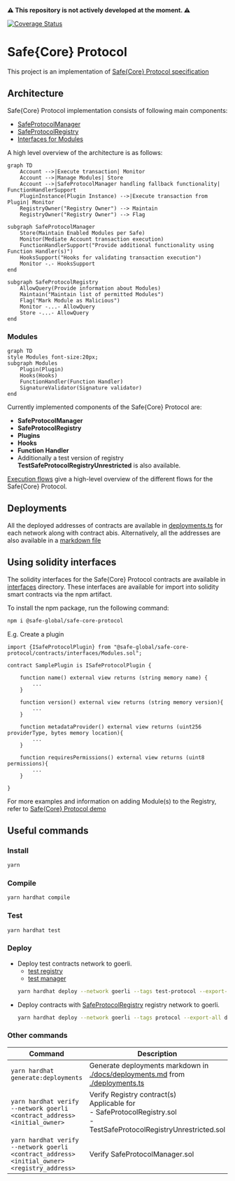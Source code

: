 **:warning: This repository is not actively developed at the moment. :warning:**

[![Coverage Status](https://coveralls.io/repos/github/safe-global/safe-core-protocol/badge.svg)](https://coveralls.io/github/safe-global/safe-core-protocol)

# Safe{Core} Protocol

This project is an implementation of [Safe{Core} Protocol specification](https://github.com/safe-global/safe-core-protocol-specs)

## Architecture

Safe{Core} Protocol implementation consists of following main components:

-   [SafeProtocolManager](./contracts/SafeProtocolManager.sol)
-   [SafeProtocolRegistry](./contracts/SafeProtocolRegistry.sol)
-   [Interfaces for Modules](./contracts/interfaces/Modules.sol)

A high level overview of the architecture is as follows:

```mermaid
graph TD
    Account -->|Execute transaction| Monitor
    Account -->|Manage Modules| Store
    Account -->|SafeProtocolManager handling fallback functionality| FunctionHandlerSupport
    PluginInstance(Plugin Instance) -->|Execute transaction from Plugin| Monitor
    RegistryOwner("Registry Owner") --> Maintain
    RegistryOwner("Registry Owner") --> Flag

subgraph SafeProtocolManager
	Store(Maintain Enabled Modules per Safe)
    Monitor(Mediate Account transaction execution)
    FunctionHandlerSupport("Provide additional functionality using Function Handler(s)")
    HooksSupport("Hooks for validating transaction execution")
    Monitor -.- HooksSupport
end

subgraph SafeProtocolRegistry
	AllowQuery(Provide information about Modules)
    Maintain("Maintain list of permitted Modules")
    Flag("Mark Module as Malicious")
    Monitor -...- AllowQuery
    Store -...- AllowQuery
end
```

### Modules

```mermaid
graph TD
style Modules font-size:20px;
subgraph Modules
	Plugin(Plugin)
	Hooks(Hooks)
	FunctionHandler(Function Handler)
	SignatureValidator(Signature validator)
end
```

Currently implemented components of the Safe{Core} Protocol are:

-   **SafeProtocolManager**
-   **SafeProtocolRegistry**
-   **Plugins**
-   **Hooks**
-   **Function Handler**
-   Additionally a test version of registry **TestSafeProtocolRegistryUnrestricted** is also available.

[Execution flows](./docs/execution_flows.md) give a high-level overview of the different flows for the Safe{Core} Protocol.

## Deployments

All the deployed addresses of contracts are available in [deployments.ts](./deployments.ts) for each network along with contract abis. Alternatively, all the addresses are also available in a [markdown file](./docs/deployments.md)

## Using solidity interfaces

The solidity interfaces for the Safe{Core} Protocol contracts are available in [interfaces](./contracts/interfaces) directory. These interfaces are available for import into solidity smart contracts via the npm artifact.

To install the npm package, run the following command:

```bash
npm i @safe-global/safe-core-protocol
```

E.g. Create a plugin

```solidity
import {ISafeProtocolPlugin} from "@safe-global/safe-core-protocol/contracts/interfaces/Modules.sol";

contract SamplePlugin is ISafeProtocolPlugin {

    function name() external view returns (string memory name) {
        ...
    }

    function version() external view returns (string memory version){
        ...
    }

    function metadataProvider() external view returns (uint256 providerType, bytes memory location){
        ...
    }

    function requiresPermissions() external view returns (uint8 permissions){
        ...
    }

}
```

For more examples and information on adding Module(s) to the Registry, refer to [Safe{Core} Protocol demo](https://github.com/safe-global/safe-core-protocol-demo/tree/main/contracts)

## Useful commands

### Install

```bash
yarn
```

### Compile

```bash
yarn hardhat compile
```

### Test

```bash
yarn hardhat test
```

### Deploy

-   Deploy test contracts network to goerli.
    -   [test registry](./contracts/test/TestSafeProtocolRegistryUnrestricted.sol)
    -   [test manager](./contracts/test/TestSafeProtocolManager.sol)
    ```bash
    yarn hardhat deploy --network goerli --tags test-protocol --export-all deployments.ts
    ```
-   Deploy contracts with [SafeProtocolRegistry](./contracts/test/TestSafeProtocolRegistryUnrestricted.sol) registry network to goerli.
    ```bash
    yarn hardhat deploy --network goerli --tags protocol --export-all deployments.ts
    ```

### Other commands

| Command                                                                                      | Description                                                                                                                          |
| -------------------------------------------------------------------------------------------- | ------------------------------------------------------------------------------------------------------------------------------------ |
| `yarn hardhat generate:deployments`                                                          | Generate deployments markdown in [./docs/deployments.md](./docs/deployments.md) from [./deployments.ts](./deployments.ts)            |
| `yarn hardhat verify --network goerli <contract_address> <initial_owner>`                    | Verify Registry contract(s)<br/> Applicable for<br/> - SafeProtocolRegistry.sol<br/> - TestSafeProtocolRegistryUnrestricted.sol<br/> |
| `yarn hardhat verify --network goerli <contract_address> <initial_owner> <registry_address>` | Verify SafeProtocolManager.sol                                                                                                       |
